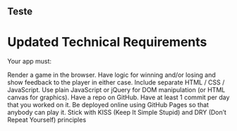 ## Teste

# Updated Technical Requirements

Your app must:

Render a game in the browser.
Have logic for winning and/or losing and show feedback to the player in either case.
Include separate HTML / CSS / JavaScript.
Use plain JavaScript or jQuery for DOM manipulation (or HTML canvas for graphics).
Have a repo on GitHub.
Have at least 1 commit per day that you worked on it.
Be deployed online using GitHub Pages so that anybody can play it.
Stick with KISS (Keep It Simple Stupid) and DRY (Don’t Repeat Yourself) principles